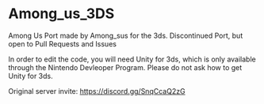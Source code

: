 # Among_us_3DS

Among Us Port made by Among_sus for the 3ds. Discontinued Port, but open to Pull Requests and Issues

In order to edit the code, you will need Unity for 3ds, which is only available through the Nintendo Devleoper Program. Please do not ask how to get Unity for 3ds. 

Original server invite: https://discord.gg/SnqCcaQ2zG
